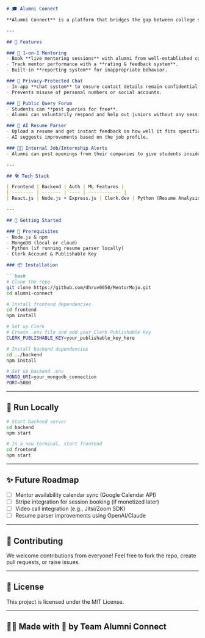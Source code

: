 ```markdown
# 🎓 Alumni Connect

**Alumni Connect** is a platform that bridges the gap between college students and their alumni for personalized career guidance, live mentoring sessions, and more — all while ensuring privacy, safety, and career-focused features.

---

## 🚀 Features

### 🔗 1-on-1 Mentoring
- Book **live mentoring sessions** with alumni from well-established companies.
- Track mentor performance with a **rating & feedback system**.
- Built-in **reporting system** for inappropriate behavior.

### 💬 Privacy-Protected Chat
- In-app **chat system** to ensure contact details remain confidential.
- Prevents misuse of personal numbers or social accounts.

### 📢 Public Query Forum
- Students can **post queries for free**.
- Alumni can voluntarily respond and help out juniors without any session booking.

### 📄 AI Resume Parser
- Upload a resume and get instant feedback on how well it fits specific job roles.
- AI suggests improvements based on the job profile.

### 🧑‍💼 Internal Job/Internship Alerts
- Alumni can post openings from their companies to give students insider access to opportunities.

---

## 🛠️ Tech Stack

| Frontend | Backend | Auth | ML Features |
| -------- | ------- | ---- | ------------ |
| React.js | Node.js + Express.js | Clerk.dev | Python (Resume Analysis) |

---

## 🧪 Getting Started

### 🧩 Prerequisites
- Node.js & npm
- MongoDB (local or cloud)
- Python (if running resume parser locally)
- Clerk Account & Publishable Key

### 📦 Installation

```bash
# Clone the repo
git clone https://github.com/dhruv0050/MentorMojo.git
cd alumni-connect

# Install frontend dependencies
cd frontend
npm install

# Set up Clerk
# Create .env file and add your Clerk Publishable Key
CLERK_PUBLISHABLE_KEY=your_publishable_key_here

# Install backend dependencies
cd ../backend
npm install

# Set up backend .env
MONGO_URI=your_mongodb_connection
PORT=5000
```

---

## 🧯 Run Locally

```bash
# Start backend server
cd backend
npm start

# In a new terminal, start frontend
cd frontend
npm start
```

---

## ✨ Future Roadmap

- [ ] Mentor availability calendar sync (Google Calendar API)
- [ ] Stripe integration for session booking (if monetized later)
- [ ] Video call integration (e.g., Jitsi/Zoom SDK)
- [ ] Resume parser improvements using OpenAI/Claude

---

## 🤝 Contributing

We welcome contributions from everyone! Feel free to fork the repo, create pull requests, or raise issues.

---

## 📄 License

This project is licensed under the MIT License.

---

## 🙋‍♀️ Made with 💙 by Team Alumni Connect
```

